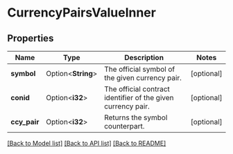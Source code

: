 # CurrencyPairsValueInner

## Properties

Name | Type | Description | Notes
------------ | ------------- | ------------- | -------------
**symbol** | Option<**String**> | The official symbol of the given currency pair. | [optional]
**conid** | Option<**i32**> | The official contract identifier of the given currency pair. | [optional]
**ccy_pair** | Option<**i32**> | Returns the symbol counterpart. | [optional]

[[Back to Model list]](../README.md#documentation-for-models) [[Back to API list]](../README.md#documentation-for-api-endpoints) [[Back to README]](../README.md)


